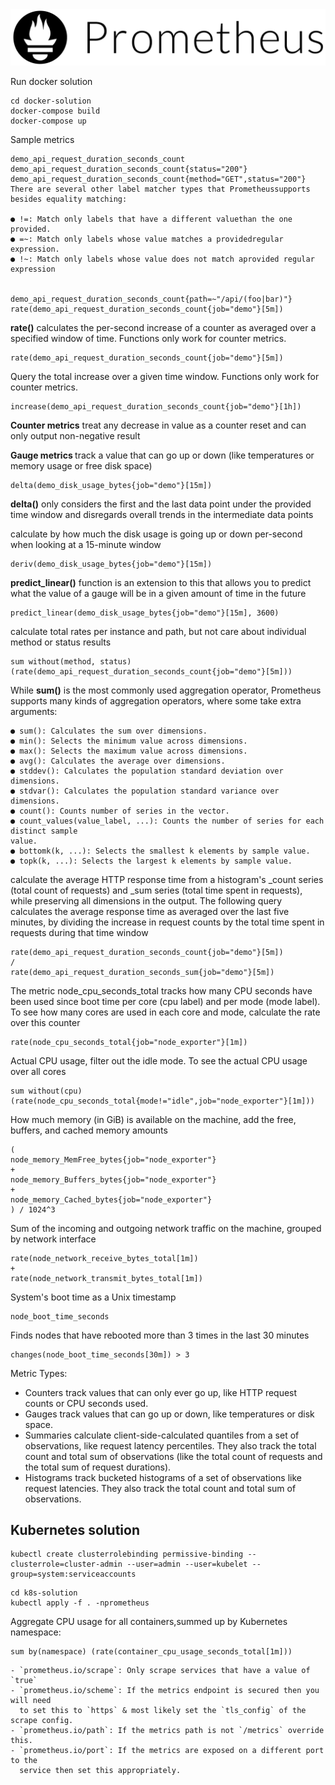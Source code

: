 <img src="img/logo.png">


Run docker solution
```
cd docker-solution
docker-compose build
docker-compose up
```


Sample metrics
```
demo_api_request_duration_seconds_count
demo_api_request_duration_seconds_count{status="200"}
demo_api_request_duration_seconds_count{method="GET",status="200"}
There are several other label matcher types that Prometheussupports besides equality matching:

● !=: Match only labels that have a different valuethan the one provided.
● =~: Match only labels whose value matches a providedregular expression.
● !~: Match only labels whose value does not match aprovided regular expression


demo_api_request_duration_seconds_count{path=~"/api/(foo|bar)"}
rate(demo_api_request_duration_seconds_count{job="demo"}[5m])

```

<b>rate()</b> calculates the per-second increase of a counter as averaged over a specified window of time. Functions only work for counter metrics.
```
rate(demo_api_request_duration_seconds_count{job="demo"}[5m])
```

Query the total increase over a given time
window. Functions only work for counter metrics.
```
increase(demo_api_request_duration_seconds_count{job="demo"}[1h])
```

<b>Counter metrics</b> treat any
decrease in value as a counter reset and can only output non-negative result

<b>Gauge metrics </b>track a value that can go up or down (like temperatures or memory usage or free disk space)

```
delta(demo_disk_usage_bytes{job="demo"}[15m])
```
<b>delta()</b> only considers the first and the last data point under the provided time window and
disregards overall trends in the intermediate data points

calculate by how much the disk usage is going up
or down per-second when looking at a 15-minute window
```
deriv(demo_disk_usage_bytes{job="demo"}[15m])
```

<b>predict_linear()</b> function is an extension to this that allows you to predict what the value of a
gauge will be in a given amount of time in the future
```
predict_linear(demo_disk_usage_bytes{job="demo"}[15m], 3600)
```

calculate total rates per instance and path, but not care about individual method or status results
```
sum without(method, status)
(rate(demo_api_request_duration_seconds_count{job="demo"}[5m]))
```

While <b>sum()</b> is the most commonly used aggregation operator, Prometheus supports many kinds of
aggregation operators, where some take extra arguments:
```
● sum(): Calculates the sum over dimensions.
● min(): Selects the minimum value across dimensions.
● max(): Selects the maximum value across dimensions.
● avg(): Calculates the average over dimensions.
● stddev(): Calculates the population standard deviation over dimensions.
● stdvar(): Calculates the population standard variance over dimensions.
● count(): Counts number of series in the vector.
● count_values(value_label, ...): Counts the number of series for each distinct sample
value.
● bottomk(k, ...): Selects the smallest k elements by sample value.
● topk(k, ...): Selects the largest k elements by sample value.
```

 calculate the average HTTP response time
from a histogram's _count series (total count of requests) and _sum series (total time spent in
requests), while preserving all dimensions in the output. The following query calculates the average
response time as averaged over the last five minutes, by dividing the increase in request counts by the
total time spent in requests during that time window
```
rate(demo_api_request_duration_seconds_count{job="demo"}[5m])
/
rate(demo_api_request_duration_seconds_sum{job="demo"}[5m])
```

The metric node_cpu_seconds_total tracks how many CPU seconds have been used since boot
time per core (cpu label) and per mode (mode label). To see how many cores are used in each core
and mode, calculate the rate over this counter
```
rate(node_cpu_seconds_total{job="node_exporter"}[1m])
```
Actual CPU usage, filter out the idle mode. To see the actual CPU usage over all cores
```
sum without(cpu) (rate(node_cpu_seconds_total{mode!="idle",job="node_exporter"}[1m]))
```

How much memory (in GiB) is available on the machine, add the free, buffers, and cached
memory amounts

```
(
node_memory_MemFree_bytes{job="node_exporter"}
+
node_memory_Buffers_bytes{job="node_exporter"}
+
node_memory_Cached_bytes{job="node_exporter"}
) / 1024^3
```

Sum of the incoming and outgoing network traffic on the machine, grouped by
network interface
```
rate(node_network_receive_bytes_total[1m])
+
rate(node_network_transmit_bytes_total[1m])
```

System's boot time as a Unix
timestamp
```
node_boot_time_seconds
```

Finds nodes that have rebooted more than 3 times in the last 30 minutes
```
changes(node_boot_time_seconds[30m]) > 3
```

Metric Types:
- Counters track values that can only ever go up, like HTTP request counts or CPU seconds used.
- Gauges track values that can go up or down, like temperatures or disk space.
- Summaries calculate client-side-calculated quantiles from a set of observations, like request latency percentiles. They also track the total count and total sum of observations (like the total count of requests and the total sum of request durations).
- Histograms track bucketed histograms of a set of observations like request latencies. They also track the total count and total sum of observations.

## Kubernetes solution 

```
kubectl create clusterrolebinding permissive-binding --clusterrole=cluster-admin --user=admin --user=kubelet --group=system:serviceaccounts
```

```
cd k8s-solution
kubectl apply -f . -nprometheus
```

Aggregate CPU usage for all containers,summed up by Kubernetes namespace:
```
sum by(namespace) (rate(container_cpu_usage_seconds_total[1m]))
```

```
- `prometheus.io/scrape`: Only scrape services that have a value of `true`
- `prometheus.io/scheme`: If the metrics endpoint is secured then you will need
  to set this to `https` & most likely set the `tls_config` of the scrape config.
- `prometheus.io/path`: If the metrics path is not `/metrics` override this.
- `prometheus.io/port`: If the metrics are exposed on a different port to the
  service then set this appropriately.
```
